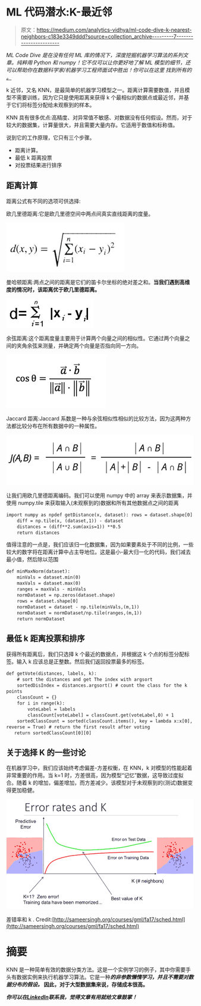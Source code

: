 # ML 代码潜水:K-最近邻

> 原文：<https://medium.com/analytics-vidhya/ml-code-dive-k-nearest-neighbors-c183e3349ddd?source=collection_archive---------7----------------------->

*ML Code Dive 是在没有任何 ML 库的情况下，深度挖掘机器学习算法的系列文章。纯粹用 Python 和 numpy！它不仅可以让你更好地了解 ML 模型的细节，还可以帮助你在数据科学家/机器学习工程师面试中胜出！你可以在这里* *找到所有的* [*。*](https://github.com/Lou1sWang/MLCodeDive)

k 近邻，又名 KNN，是最简单的机器学习模型之一。距离计算需要数值，并且模型不需要训练，因为它只是使用距离来获得 k 个最相似的数据点或最近邻，并基于它们将标签分配给未观察到的样本。

KNN 具有很多优点:高精度、对异常值不敏感、对数据没有任何假设。然而，对于较大的数据集，计算量很大，并且需要大量内存。它适用于数值和标称值。

说到它的工作原理，它只有三个步骤。

*   距离计算。
*   最低 k 距离投票
*   对投票结果进行排序

## 距离计算

距离公式有不同的选项可供选择:

欧几里德距离:它是欧几里德空间中两点间真实直线距离的度量。

![](img/b392378b761dc7e6ead4189d04db9912.png)

曼哈顿距离:两点之间的距离是它们的笛卡尔坐标的绝对差之和。**当我们遇到高维度的情况时，该距离优于欧几里德距离。**

![](img/99e13e65ff4a220a211173fba520c45e.png)

余弦距离:这个距离度量主要用于计算两个向量之间的相似性。它通过两个向量之间的夹角余弦来测量，并确定两个向量是否指向同一方向。

![](img/3532a2f46d14c760afa8f1813ab72746.png)

Jaccard 距离:Jaccard 系数是一种与余弦相似性相似的比较方法，因为这两种方法都比较分布在所有数据中的一种属性。

![](img/ddf6a3ba9efeb76546d4235c6ab21f96.png)

让我们用欧几里德距离编码。我们可以使用 numpy 中的 array 来表示数据集，并使用 numpy.tile 来获取输入(未观察到的)数据和所有其他数据点之间的距离

```
import numpy as npdef getDistance(x, dataset): rows = dataset.shape[0]
    diff = np.tile(x, (dataset,1)) - dataset
    distances = (diff**2.sum(axis=1)) **0.5
    return distances
```

值得注意的一点是，我们应该归一化数据集，因为如果要素处于不同的比例，一些较大的数字将在距离计算中占主导地位。这是最小-最大归一化的代码，我们减去最小值，然后除以范围

```
def minMaxNorm(dataset):
    minVals = dataset.min(0)
    maxVals = dataset.max(0)
    ranges = maxVals - minVals
    normDataset = np.zeros(dataset.shape)
    rows = dataset.shape[0]
    normDataset = dataset - np.tile(minVals,(m,1))
    normDataset = normDataset/np.tile(ranges,(m,1))
    return normDataset
```

## 最低 k 距离投票和排序

获得所有距离后，我们只选择 k 个最近的数据点，并根据这 k 个点的标签分配标签。输入 k 应该总是正整数。然后我们返回投票最多的标签。

```
def getVote(distances, labels, k):
    # sort the distances and get The index with argsort
    sortedDisIndex = distances.argsort() # count the class for the k points
    classCount = {}
    for i in range(k):
        voteLabel = labels
        classCount[voteLabel] = classCount.get(voteLabel,0) + 1
    sortedClassCount = sorted(classCount.items(), key = lambda x:x[0], reverse = True) # return the first result after voting
   return sortedClassCount[0][0]
```

## 关于选择 K 的一些讨论

在机器学习中，我们应该始终考虑偏差-方差权衡，在 KNN，k 对模型的性能起着非常重要的作用。当 k=1 时，方差很高，因为模型“记忆”数据，这导致过度拟合。随着 k 的增加，偏差增加，而方差减少。该模型对于未观察到的(测试)数据变得更加稳健。

![](img/11475c1c3f0a689d214c44170f333af0.png)

差错率和 k . Credit:[http://sameersingh.org/courses/gml/fa17/sched.html](http://sameersingh.org/courses/gml/fa17/sched.html)

# 摘要

KNN 是一种简单有效的数据分类方法。这是一个实例学习的例子，其中你需要手头有数据实例来执行机器学习算法。它是一种*****的非参数懒惰学习，并且不需要对数据分布的假设。*** 因此，对于大型数据集来说，存储成本很高。**

***你可以在*[*LinkedIn*](https://www.linkedin.com/in/yu-feng/)*联系我，觉得文章有用就给文章鼓掌！***